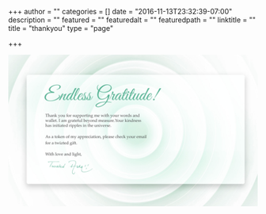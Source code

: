 +++
author = ""
categories = []
date = "2016-11-13T23:32:39-07:00"
description = ""
featured = ""
featuredalt = ""
featuredpath = ""
linktitle = ""
title = "thankyou"
type = "page"

+++
<article>
    <section class="section">
        <img src="/img/twiztedmyrtle/twz-thank-you-image.jpg" alt="twiztedmyrtle signature" >
    </section>
    <!-- <section class="section">
        <div class="background-overlay" style="background-color: rgba(255,255,255,0);"></div>
        <div class="container">
            <div class="row">
                <div class="col-md-12 text-center">
                    <div class="row">
                        <div class="col-md-6 col-md-offset-3 text-left small-screen-center os-animation" data-os-animation="fadeInLeft" data-os-animation-delay="0.3s">
                            <div class="divider-wrapper">
                                <div class="visible-xs element-height-60"></div>
                                <div class="visible-sm element-height-60"></div>
                                <div class="visible-md element-height-60"></div>
                                <div class="visible-lg element-height-60"></div>
                            </div>
                        </div>
                    </div>
                </div>
            </div>
        </div>
    </section> -->
</article>
